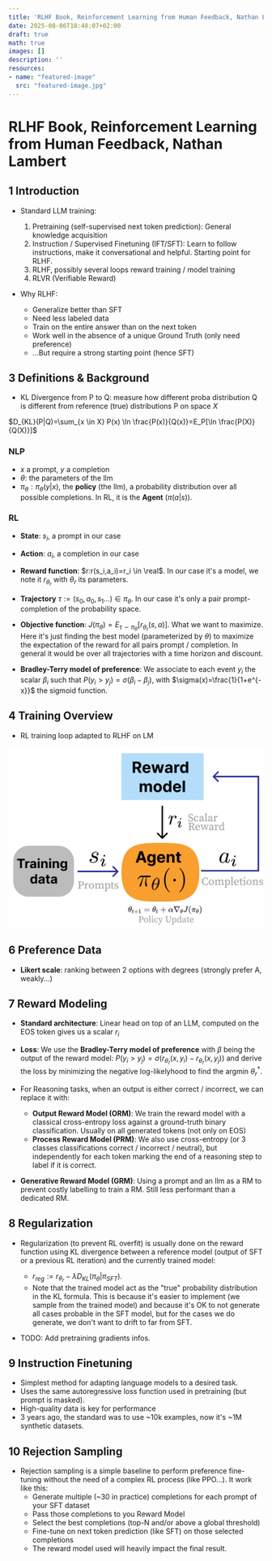 ```yaml
---
title: 'RLHF Book, Reinforcement Learning from Human Feedback, Nathan Lambert'
date: 2025-08-06T10:48:07+02:00
draft: true
math: true
images: []
description: ''
resources:
- name: "featured-image"
  src: "featured-image.jpg"
---
```



# RLHF Book, Reinforcement Learning from Human Feedback, Nathan Lambert

## 1 Introduction

* Standard LLM training:
    1. Pretraining (self-supervised next token prediction): General knowledge acquisition
    2. Instruction / Supervised Finetuning (IFT/SFT): Learn to follow instructions, make it conversational and helpful. Starting point for RLHF.
    3. RLHF, possibly several loops reward training / model training
    4. RLVR (Verifiable Reward)

* Why RLHF:
    * Generalize better than SFT
    * Need less labeled data
    * Train on the entire answer than on the next token
    * Work well in the absence of a unique Ground Truth (only need preference)
    * ...But require a strong starting point (hence SFT)

## 3 Definitions & Background

* KL Divergence from P to Q: measure how different proba distribution Q is different from reference (true) distributions P on space $X$

$D_{KL}(P|Q)=\sum_{x \in X} P(x) \ln \frac{P(x)}{Q(x)}=E_P[\ln \frac{P(X)}{Q(X)}]$


### NLP

* $x$ a prompt, $y$ a completion
* $\theta$: the parameters of the llm
* $\pi_{\theta}: \pi_{\theta}(y|x)$, the __policy__ (the llm), a probability distribution over all possible completions. In RL, it is the __Agent__ ($\pi(a|s)$).

### RL

 
* __State__: $s_i$, a prompt in our case
* __Action__: $a_i$, a completion in our case
* __Reward function__: $r:r(s_i,a_i)=r_i \in \real$. In our case it's a model, we note it $r_{\theta_r}$ with $\theta_r$ its parameters.
* __Trajectory__ $\tau:=(s_0, a_0, s_1...) \in \pi_\theta$. In our case it's only a pair prompt-completion of the probability space. 
* __Objective function__: $J(\pi_{\theta})=E_{\tau \sim \pi_{\theta}}[r_{\theta_r}(s,a)]$. What we want to maximize. Here it's just finding the best model (parameterized by $\theta$) to maximize the expectation of the reward for all pairs prompt / completion. In general it would be over all trajectories with a time horizon and discount.

* __Bradley-Terry model of preference__: We associate to each event $y_i$ the scalar $\beta_i$ such that $P(y_i > y_j)=\sigma(\beta_i-\beta_j)$, with $\sigma(x)=\frac{1}{1+e^{-x}}$ the sigmoid function.


## 4 Training Overview


* RL training loop adapted to RLHF on LM

![RLHF standard loop.png](rlhf_rl_standard_loop.png)


## 6 Preference Data

* __Likert scale__: ranking between 2 options with degrees (strongly prefer A, weakly...)

## 7 Reward Modeling

* __Standard architecture__: Linear head on top of an LLM, computed on the EOS token gives us a scalar $r_i$
* __Loss__: We use the __Bradley-Terry model of preference__ with $\beta$ being the output of the reward model: $P(y_i > y_j)=\sigma(r_{\theta_r}(x,y_i)-r_{\theta_r}(x,y_j))$ and derive the loss by minimizing the negative log-likelyhood to find the argmin $\theta_r^*$.

* For Reasoning tasks, when an output is either correct / incorrect, we can replace it with:
  * __Output Reward Model (ORM)__: We train the reward model with a classical cross-entropy loss against a ground-truth binary classification. Usually on all generated tokens (not only on EOS)
  * __Process Reward Model (PRM)__: We also use cross-entropy (or 3 classes classifications correct / incorrect / neutral), but independently for each token marking the end of a reasoning step to label if it is correct.
* __Generative Reward Model (GRM)__: Using a prompt and an llm as a RM to prevent costly labelling to train a RM. Still less performant than a dedicated RM.

## 8 Regularization

* Regularization (to prevent RL overfit) is usually done on the reward function using KL divergence between a reference model (output of SFT or a previous RL iteration) and the currently trained model:
  * $r_{reg}:=r_{\theta_r} - \lambda D_{KL}(\pi_{\theta}|\pi_{SFT})$.
  * Note that the trained model act as the "true" probability distribution in the KL formula. This is because it's easier to implement (we sample from the trained model) and because it's OK to not generate all cases probable in the SFT model, but for the cases we do generate, we don't want to drift to far from SFT.
  
* TODO: Add pretraining gradients infos.

## 9 Instruction Finetuning

* Simplest method for adapting language models to a desired task.
* Uses the same autoregressive loss function used in pretraining (but prompt is masked).
* High-quality data is key for performance
* 3 years ago, the standard was to use ~10k examples, now it's ~1M synthetic datasets.

## 10 Rejection Sampling

* Rejection sampling is a simple baseline to perform preference fine-tuning without the need of a complex RL process (like PPO...). It work like this:
  * Generate multiple (~30 in practice) completions for each prompt of your SFT dataset
  * Pass those completions to you Reward Model
  * Select the best completions (top-N and/or above a global threshold)
  * Fine-tune on next token prediction (like SFT) on those selected completions
  * The reward model used will heavily impact the final result.

